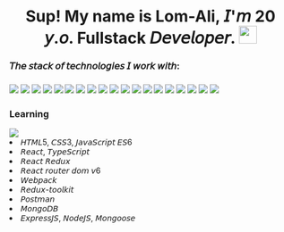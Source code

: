 <h1 align="center">Sup! My name is Lom-Ali, 𝘐'𝘮 20 𝘺.𝘰. Fullstack 𝘋𝘦𝘷𝘦𝘭𝘰𝘱𝘦𝘳.
<img src="https://github.com/blackcater/blackcater/raw/main/images/Hi.gif" height="32"/></h1>
<h3>𝘛𝘩𝘦 𝘴𝘵𝘢𝘤𝘬 𝘰𝘧 𝘵𝘦𝘤𝘩𝘯𝘰𝘭𝘰𝘨𝘪𝘦𝘴 𝘐 𝘸𝘰𝘳𝘬 𝘸𝘪𝘵𝘩:<h3>
<img src='https://img.shields.io/badge/node.js-6DA55F?style=for-the-badge&logo=node.js&logoColor=white'>
<img src="https://img.shields.io/badge/html5-%23E34F26.svg?style=for-the-badge&logo=html5&logoColor=white">
<img src="https://img.shields.io/badge/css3-%231572B6.svg?style=for-the-badge&logo=css3&logoColor=white">
<img src="https://img.shields.io/badge/javascript-%23323330.svg?style=for-the-badge&logo=javascript&logoColor=%23F7DF1E">
<img src="https://img.shields.io/badge/typescript-%23007ACC.svg?style=for-the-badge&logo=typescript&logoColor=white">
<img src="https://img.shields.io/badge/react-%2320232a.svg?style=for-the-badge&logo=react&logoColor=%2361DAFB">  
<img src="https://img.shields.io/badge/React_Router-CA4245?style=for-the-badge&logo=react-router&logoColor=white">
<img src="https://img.shields.io/badge/redux-%23593d88.svg?style=for-the-badge&logo=redux&logoColor=white">
<img src="https://camo.githubusercontent.com/dd29990eb1d3648b09c68577081151a7dfd1b1e23cecb80712a709d004e4af66/68747470733a2f2f696d672e736869656c64732e696f2f62616467652f52454455585f544f4f4c4b49542d3364303037353f7374796c653d666f722d7468652d6261646765266c6f676f3d7265647578266c6f676f436f6c6f72">
<img src="https://camo.githubusercontent.com/2fc46663dcf401c11b8c6e09ac3c159ae31c55d113536b6f6885bd2e742f0945/68747470733a2f2f696d672e736869656c64732e696f2f62616467652f52454455585f5448554e4b2d3364303037353f7374796c653d666f722d7468652d6261646765266c6f676f3d7265647578266c6f676f436f6c6f72">
<img src="https://camo.githubusercontent.com/07a7f7d658c7765d972766d22ca551451930b099216367706104822b217cfa0c/68747470733a2f2f696d672e736869656c64732e696f2f62616467652f52454455585f444556544f4f4c532d3364303037353f7374796c653d666f722d7468652d6261646765266c6f676f3d7265647578266c6f676f436f6c6f72">  
<img src="https://img.shields.io/badge/webpack-%238DD6F9.svg?style=for-the-badge&logo=webpack&logoColor=black">
<img src="https://img.shields.io/badge/figma-%23F24E1E.svg?style=for-the-badge&logo=figma&logoColor=white">
<img src="https://img.shields.io/badge/Postman-FF6C37?style=for-the-badge&logo=postman&logoColor=white">
<img src="https://img.shields.io/badge/MongoDB-%234ea94b.svg?style=for-the-badge&logo=mongodb&logoColor=white">
<img src="https://img.shields.io/badge/express.js-%23404d59.svg?style=for-the-badge&logo=express&logoColor=%2361DAFB">
<img src="https://camo.githubusercontent.com/c42a4176dfd58a8ec44ba89823e6ff92b05ee618938b8bbc3e623c956cefe70d/68747470733a2f2f696d672e736869656c64732e696f2f62616467652f4d6174657269616c5f55492d3334373566663f7374796c653d666f722d7468652d6261646765266c6f676f3d6d6174657269616c7569266c6f676f436f6c6f72">
<img src="https://camo.githubusercontent.com/07f9919fc5d8e662e02ab7bb46b1c169c8355255ee898a9fad13a88618e01182/68747470733a2f2f696d672e736869656c64732e696f2f62616467652f45534c696e742d677265793f7374796c653d666f722d7468652d6261646765266c6f676f3d65736c696e74266c6f676f436f6c6f72">
<img src="https://camo.githubusercontent.com/c26686c018bc66fc95f48d47ef2ecb16be4bde2550033abf4c1975d387840850/68747470733a2f2f696d672e736869656c64732e696f2f62616467652f50524554544945522d626c61636b3f7374796c653d666f722d7468652d6261646765266c6f676f3d5052455454494552266c6f676f436f6c6f72">
  <h3>Learning</h3>
<img src="https://img.shields.io/badge/typescript-%23007ACC.svg?style=for-the-badge&logo=typescript&logoColor=white"><br>
<li> 𝘏𝘛𝘔𝘓5, 𝘊𝘚𝘚3, 𝘑𝘢𝘷𝘢𝘚𝘤𝘳𝘪𝘱𝘵 𝘌𝘚6</li>
<li>𝘙𝘦𝘢𝘤𝘵, 𝘛𝘺𝘱𝘦𝘚𝘤𝘳𝘪𝘱𝘵</li>
<li>𝘙𝘦𝘢𝘤𝘵 𝘙𝘦𝘥𝘶𝘹</li>
<li>𝘙𝘦𝘢𝘤𝘵 𝘳𝘰𝘶𝘵𝘦𝘳 𝘥𝘰𝘮 𝘷6</li>
<li>𝘞𝘦𝘣𝘱𝘢𝘤𝘬</li>
<li>𝘙𝘦𝘥𝘶𝘹-𝘵𝘰𝘰𝘭𝘬𝘪𝘵</li>
<li>𝘗𝘰𝘴𝘵𝘮𝘢𝘯</li>
<li>𝘔𝘰𝘯𝘨𝘰𝘋𝘉</li>
<li>𝘌𝘹𝘱𝘳𝘦𝘴𝘴𝘑𝘚, 𝘕𝘰𝘥𝘦𝘑𝘚, 𝘔𝘰𝘯𝘨𝘰𝘰𝘴𝘦</li>
</ul>

